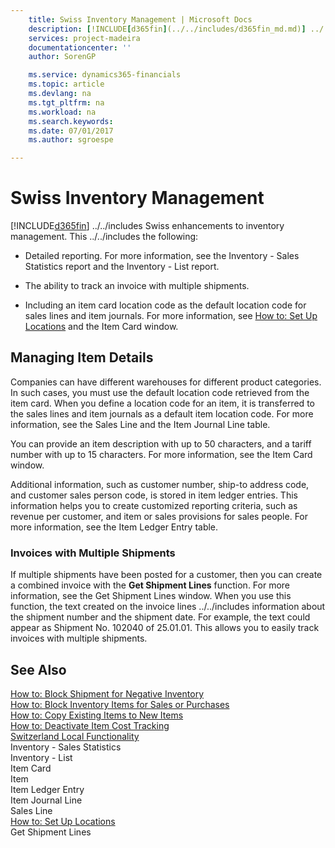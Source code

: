 ```yaml
---
    title: Swiss Inventory Management | Microsoft Docs
    description: [!INCLUDE[d365fin](../../includes/d365fin_md.md)] ../../includes Swiss enhancements to inventory management. This ../../includes the following:
    services: project-madeira
    documentationcenter: ''
    author: SorenGP

    ms.service: dynamics365-financials
    ms.topic: article
    ms.devlang: na
    ms.tgt_pltfrm: na
    ms.workload: na
    ms.search.keywords:
    ms.date: 07/01/2017
    ms.author: sgroespe

---
```

# Swiss Inventory Management
[!INCLUDE[d365fin](../../includes/d365fin_md.md)] ../../includes Swiss enhancements to inventory management. This ../../includes the following:  
  
-   Detailed reporting.  For more information, see the Inventory - Sales Statistics report and the Inventory - List report.  
  
-   The ability to track an invoice with multiple shipments.  
  
-   Including an item card location code as the default location code for sales lines and item journals. For more information, see [How to: Set Up Locations](how-to-set-up-locations.md) and the Item Card window.  
  
## Managing Item Details  
 Companies can have different warehouses for different product categories. In such cases, you must use the default location code retrieved from the item card. When you define a location code for an item, it is transferred to the sales lines and item journals as a default item location code. For more information, see the Sales Line and the Item Journal Line table.  
  
 You can provide an item description with up to 50 characters, and a tariff number with up to 15 characters. For more information, see the Item Card window.  
  
 Additional information, such as customer number, ship-to address code, and customer sales person code, is stored in item ledger entries. This information helps you to create customized reporting criteria, such as revenue per customer, and item or sales provisions for sales people. For more information, see the Item Ledger Entry table.  
  
### Invoices with Multiple Shipments  
 If multiple shipments have been posted for a customer, then you can create a combined invoice with the **Get Shipment Lines** function. For more information, see the Get Shipment Lines window. When you use this function, the text created on the invoice lines ../../includes information about the shipment number and the shipment date. For example, the text could appear as Shipment No. 102040 of 25.01.01. This allows you to easily track invoices with multiple shipments.  
  
## See Also  
 [How to: Block Shipment for Negative Inventory](how-to-block-shipment-for-negative-inventory.md)   
 [How to: Block Inventory Items for Sales or Purchases](how-to-block-inventory-items-for-sales-or-purchases.md)   
 [How to: Copy Existing Items to New Items](how-to-copy-existing-items-to-new-items.md)   
 [How to: Deactivate Item Cost Tracking](how-to-deactivate-item-cost-tracking.md)   
 [Switzerland Local Functionality](switzerland-local-functionality.md)   
 Inventory - Sales Statistics   
 Inventory - List   
 Item Card   
 Item   
 Item Ledger Entry   
 Item Journal Line   
 Sales Line   
 [How to: Set Up Locations](how-to-set-up-locations.md)   
 Get Shipment Lines